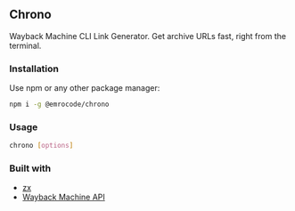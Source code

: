 ## Chrono

Wayback Machine CLI Link Generator. Get archive URLs fast, right from the terminal.

### Installation

Use npm or any other package manager:

```bash
npm i -g @emrocode/chrono
```

### Usage

```bash
chrono [options]
```

### Built with

- [zx]
- [Wayback Machine API]

[zx]: https://google.github.io/zx
[Wayback Machine API]: https://archive.org/help/wayback_api.php
